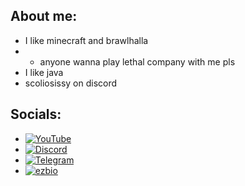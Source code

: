 ## About me:
- I like minecraft and brawlhalla
- - anyone wanna play lethal company with me pls 
- I like java
- scoliosissy on discord

## Socials:
- [![YouTube](https://img.shields.io/badge/YouTube-%23FF0000.svg?logo=YouTube&logoColor=white)](https://www.youtube.com/@scoliossis/)
- [![Discord](https://img.shields.io/badge/Discord-%237289DA.svg?logo=discord&logoColor=white)](https://discord.gg/grbT9dmk8w)
- [![Telegram](https://img.shields.io/badge/Telegram-%230088CC.svg?logo=Telegram&logoColor=white)](https://t.me/escamas1337)
- [![ezbio](https://img.shields.io/badge/e--z.bio-%23006600.svg?logo=4chan&logoColor=white)](https://e-z.bio/spanish)
